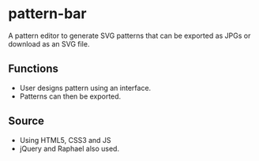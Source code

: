 # pattern-bar
A pattern editor to generate SVG patterns that can be exported as JPGs or download as an SVG file.

## Functions

- User designs pattern using an interface.
- Patterns can then be exported.

## Source

- Using HTML5, CSS3 and JS
- jQuery and Raphael also used.

